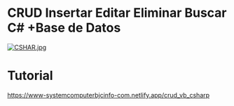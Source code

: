 # CRUD Insertar Editar Eliminar Buscar C# +Base de Datos
[![CSHAR.jpg](https://i.postimg.cc/T3Cnn95z/CSHAR.jpg)](https://postimg.cc/87fFSLH4)
# Tutorial 
https://www-systemcomputerbjcinfo-com.netlify.app/crud_vb_csharp
